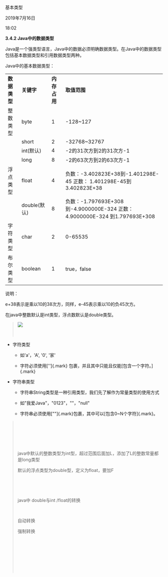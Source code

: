基本类型

2019年7月16日

18:02

**3.4.2 Java中的数据类型**

Java是一个强类型语言，Java中的数据必须明确数据类型。在Java中的数据类型包括基本数据类型和引用数据类型两种。

Java中的基本数据类型：

|              |              |              |                                                                            |
|-----------|-------------|-----------|--------------------------------------|
| **数据类型** | **关键字**   | **内存占用** | **取值范围**                                                               |
| 整数类型     | byte         | 1            | -128\~127                                                                  |
|              | short        | 2            | -32768\~32767                                                              |
|              | int(默认)    | 4            | -2的31次方到2的31次方-1                                                    |
|              | long         | 8            | -2的63次方到2的63次方-1                                                    |
| 浮点类型     | float        | 4            | 负数：-3.402823E+38到-1.401298E-45 正数： 1.401298E-45到3.402823E+38       |
|              | double(默认) | 8            | 负数：-1.797693E+308到-4.9000000E-324 正数：4.9000000E-324 到1.797693E+308 |
| 字符类型     | char         | 2            | 0-65535                                                                    |
| 布尔类型     | boolean      | 1            | true，false                                                                |

说明：

e+38表示是乘以10的38次方，同样，e-45表示乘以10的负45次方。

在java中整数默认是int类型，浮点数默认是double类型。

> ![](018_基本类型_000.png)
>
>  

-   字符类型

    -   如\'a\'，\'A\', \'0\', \'家\'

    -   字符必须使用['']{.mark} 包裹，并且其中只能且仅能[包含一个字符。]{.mark}

-   字符串类型

    -   字符串String类型是一种引用类型，我们先了解作为常量类型的使用方式

    -   如"我爱Java"，"0123"，""，"null"

    -   字符串必须使用[""]{.mark}包裹，其中可以[包含0\~N个字符]{.mark}。

>  
>
>  
>
>  
>
> java中默认的整数类型为int型，超过范围后面加L，添加了L的整数常量都是long类型
>
> 默认的浮点类型为double型，定义为float，要加F
>
>  
>
>  
>
> java中 double与int /float的转换
>
>  
>
> 自动转换
>
> 强制转换
>
>  
>
>  
>
>  
>
>  
